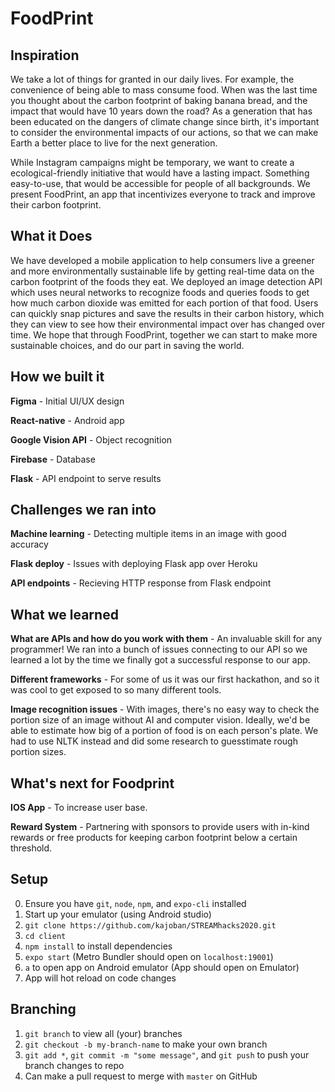 # FoodPrint

## Inspiration

We take a lot of things for granted in our daily lives. For example, the convenience of being able to mass consume food. When was the last time you thought about the carbon footprint of baking banana bread, and the impact that would have 10 years down the road? As a generation that has been educated on the dangers of climate change since birth, it's important to consider the environmental impacts of our actions, so that we can make Earth a better place to live for the next generation.

While Instagram campaigns might be temporary, we want to create a ecological-friendly initiative that would have a lasting impact. Something easy-to-use, that would be accessible for people of all backgrounds. We present FoodPrint, an app that incentivizes everyone to track and improve their carbon footprint. 

## What it Does

We have developed a mobile application to help consumers live a greener and more environmentally sustainable life by getting real-time data on the carbon footprint of the foods they eat. We deployed an image detection API which uses neural networks to recognize foods and queries foods to get how much carbon dioxide was emitted for each portion of that food. Users can quickly snap pictures and save the results in their carbon history, which they can view to see how their environmental impact over has changed over time. We hope that through FoodPrint, together we can start to make more sustainable choices, and do our part in saving the world.

## How we built it

**Figma** - Initial UI/UX design

**React-native** - Android app

**Google Vision API** - Object recognition 

**Firebase** - Database 

**Flask** - API endpoint to serve results


## Challenges we ran into

**Machine learning** - Detecting multiple items in an image with good accuracy

**Flask deploy** - Issues with deploying Flask app over Heroku

**API endpoints** - Recieving HTTP response from Flask endpoint


## What we learned

**What are APIs and how do you work with them** - An invaluable skill for any programmer! We ran into a bunch of issues connecting to our API so we learned a lot by the time we finally got a successful response to our app.

**Different frameworks** - For some of us it was our first hackathon, and so it was cool to get exposed to so many different tools.

**Image recognition issues** - With images, there's no easy way to check the portion size of an image without AI and computer vision. Ideally, we'd be able to estimate how big of a portion of food is on each person's plate. We had to use NLTK instead and did some research to guesstimate rough portion sizes. 

## What's next for Foodprint


**IOS App** - To increase user base.

**Reward System** - Partnering with sponsors to provide users with in-kind rewards or free products for keeping carbon footprint below a certain threshold.


## Setup

0. Ensure you have `git`, `node`, `npm`, and `expo-cli` installed
1. Start up your emulator (using Android studio)
2. `git clone https://github.com/kajoban/STREAMhacks2020.git`
3. `cd client`
4. `npm install` to install dependencies 
4. `expo start` (Metro Bundler should open on `localhost:19001`)
5. `a` to open app on Android emulator (App should open on Emulator)
6. App will hot reload on code changes

## Branching

1. `git branch` to view all (your) branches
2. `git checkout -b my-branch-name` to make your own branch
3. `git add *`, `git commit -m "some message"`, and `git push` to push your branch changes to repo
4. Can make a pull request to merge with `master` on GitHub
